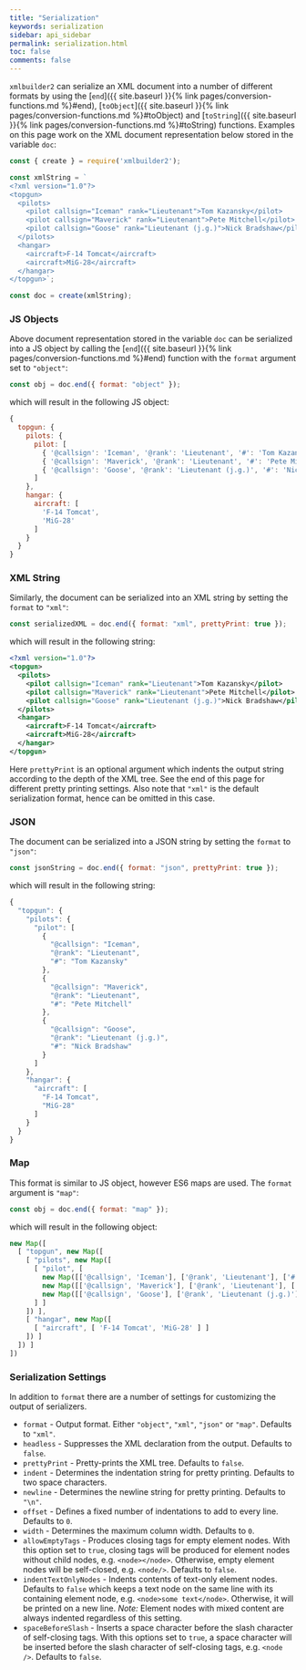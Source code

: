 ```yaml
---
title: "Serialization"
keywords: serialization
sidebar: api_sidebar
permalink: serialization.html
toc: false
comments: false
---
```

`xmlbuilder2` can serialize an XML document into a number of different formats by using the [`end`]({{ site.baseurl }}{% link pages/conversion-functions.md %}#end),
[`toObject`]({{ site.baseurl }}{% link pages/conversion-functions.md %}#toObject) and
[`toString`]({{ site.baseurl }}{% link pages/conversion-functions.md %}#toString) functions. Examples on this page work on the XML document representation below stored in the variable `doc`:

```js
const { create } = require('xmlbuilder2');

const xmlString = `
<?xml version="1.0"?>
<topgun>
  <pilots>
    <pilot callsign="Iceman" rank="Lieutenant">Tom Kazansky</pilot>
    <pilot callsign="Maverick" rank="Lieutenant">Pete Mitchell</pilot>
    <pilot callsign="Goose" rank="Lieutenant (j.g.)">Nick Bradshaw</pilot>
  </pilots>
  <hangar>
    <aircraft>F-14 Tomcat</aircraft>
    <aircraft>MiG-28</aircraft>
  </hangar>
</topgun>`;

const doc = create(xmlString);
```

### JS Objects

Above document representation stored in the variable `doc` can be serialized into a JS object by calling the [`end`]({{ site.baseurl }}{% link pages/conversion-functions.md %}#end) function with the `format` argument set to `"object"`:
```js
const obj = doc.end({ format: "object" });
```
which will result in the following JS object:
```js
{
  topgun: {
    pilots: {
      pilot: [
        { '@callsign': 'Iceman', '@rank': 'Lieutenant', '#': 'Tom Kazansky' },
        { '@callsign': 'Maverick', '@rank': 'Lieutenant', '#': 'Pete Mitchell' },
        { '@callsign': 'Goose', '@rank': 'Lieutenant (j.g.)', '#': 'Nick Bradshaw' }
      ]
    },
    hangar: {
      aircraft: [
        'F-14 Tomcat',
        'MiG-28'
      ]
    }
  }
}
```

### XML String

Similarly, the document can be serialized into an XML string by setting the `format` to `"xml"`:
```js
const serializedXML = doc.end({ format: "xml", prettyPrint: true });
```
which will result in the following string:
```xml
<?xml version="1.0"?>
<topgun>
  <pilots>
    <pilot callsign="Iceman" rank="Lieutenant">Tom Kazansky</pilot>
    <pilot callsign="Maverick" rank="Lieutenant">Pete Mitchell</pilot>
    <pilot callsign="Goose" rank="Lieutenant (j.g.)">Nick Bradshaw</pilot>
  </pilots>
  <hangar>
    <aircraft>F-14 Tomcat</aircraft>
    <aircraft>MiG-28</aircraft>
  </hangar>
</topgun>
```
Here `prettyPrint` is an optional argument which indents the output string according to the depth of the XML tree. See the end of this page for different pretty printing settings. Also note that `"xml"` is the default serialization format, hence can be omitted in this case.

### JSON

The document can be serialized into a JSON string by setting the `format` to `"json"`:
```js
const jsonString = doc.end({ format: "json", prettyPrint: true });
```
which will result in the following string:
```js
{
  "topgun": {
    "pilots": {
      "pilot": [
        {
          "@callsign": "Iceman",
          "@rank": "Lieutenant",
          "#": "Tom Kazansky"
        },
        {
          "@callsign": "Maverick",
          "@rank": "Lieutenant",
          "#": "Pete Mitchell"
        },
        {
          "@callsign": "Goose",
          "@rank": "Lieutenant (j.g.)",
          "#": "Nick Bradshaw"
        }
      ]
    },
    "hangar": {
      "aircraft": [
        "F-14 Tomcat",
        "MiG-28"
      ]
    }
  }
}
```

### Map

This format is similar to JS object, however ES6 maps are used. The `format` argument is `"map"`:
```js
const obj = doc.end({ format: "map" });
```
which will result in the following object:
```js
new Map([
  [ "topgun", new Map([
    [ "pilots", new Map([
      [ "pilot", [
        new Map([['@callsign', 'Iceman'], ['@rank', 'Lieutenant'], ['#', 'Tom Kazansky']]),
        new Map([['@callsign', 'Maverick'], ['@rank', 'Lieutenant'], ['#', 'Pete Mitchell']]),
        new Map([['@callsign', 'Goose'], ['@rank', 'Lieutenant (j.g.)'], ['#', 'Nick Bradshaw']])
      ] ]
    ]) ],
    [ "hangar", new Map([
      [ "aircraft", [ 'F-14 Tomcat', 'MiG-28' ] ]
    ]) ]
  ]) ]
])
```

### Serialization Settings

In addition to `format` there are a number of settings for customizing the output of serializers.

* `format` - Output format. Either `"object"`, `"xml"`, `"json"` or `"map"`. Defaults to `"xml"`.
* `headless` - Suppresses the XML declaration from the output. Defaults to `false`.
* `prettyPrint` - Pretty-prints the XML tree. Defaults to `false`.
* `indent` - Determines the indentation string for pretty printing. Defaults to two space characters.
* `newline` - Determines the newline string for pretty printing. Defaults to `"\n"`.
* `offset` - Defines a fixed number of indentations to add to every line. Defaults to `0`.
* `width` - Determines the maximum column width. Defaults to `0`.
* `allowEmptyTags` - Produces closing tags for empty element nodes. With this option set to `true`, closing tags will be produced for element nodes without child nodes, e.g. `<node></node>`. Otherwise, empty element nodes will be self-closed, e.g. `<node/>`. Defaults to `false`.
* `indentTextOnlyNodes` - Indents contents of text-only element nodes. Defaults to `false` which keeps a text node on the same line with its containing element node, e.g. `<node>some text</node>`. Otherwise, it will be printed on a new line. _Note:_ Element nodes with mixed content are always indented regardless of this setting.
* `spaceBeforeSlash` - Inserts a space character before the slash character of self-closing tags. With this options set to `true`, a space character will be inserted before the slash character of self-closing tags, e.g. `<node />`. Defaults to `false`.
